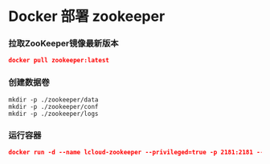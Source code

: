 # Docker 部署 zookeeper

### 拉取ZooKeeper镜像最新版本

```json
docker pull zookeeper:latest
```

### 创建数据卷

```shell
mkdir -p ./zookeeper/data
mkdir -p ./zookeeper/conf
mkdir -p ./zookeeper/logs
```

### 运行容器

```json
docker run -d --name lcloud-zookeeper --privileged=true -p 2181:2181 --restart=always -v ./zookeeper/data:/data -v ./zookeeper/logs:/datalog zookeeper:latest
```

‍

